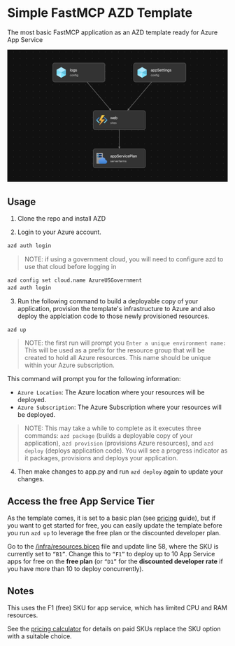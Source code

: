 
# Simple FastMCP AZD Template

The most basic FastMCP application as an AZD template ready for Azure App Service

![system diagram](diagram.png)

## Usage

1. Clone the repo and install AZD

2. Login to your Azure account.
```bash
azd auth login
```
> NOTE: if using a government cloud, you will need to configure azd to use that cloud before logging in
```bash
azd config set cloud.name AzureUSGovernment
azd auth login
```

3. Run the following command to build a deployable copy of your application, provision the template's infrastructure to Azure and also deploy the applciation code to those newly provisioned resources.

```bash
azd up
```
> NOTE: the first run will prompt you ```Enter a unique environment name:``` This will be used as a prefix for the resource group that will be created to hold all Azure resources. This name should be unique within your Azure subscription.

This command will prompt you for the following information:
- `Azure Location`: The Azure location where your resources will be deployed.
- `Azure Subscription`: The Azure Subscription where your resources will be deployed.

> NOTE: This may take a while to complete as it executes three commands: `azd package` (builds a deployable copy of your application), `azd provision` (provisions Azure resources), and `azd deploy` (deploys application code). You will see a progress indicator as it packages, provisions and deploys your application.

4. Then make changes to app.py and run `azd deploy` again to update your changes.

## Access the free App Service Tier

As the template comes, it is set to a basic plan (see [pricing](https://azure.microsoft.com/en-au/pricing/details/app-service/windows/#pricing) guide), but if you want to get started for free, you can easily update the template before you run `azd up` to leverage the free plan or the discounted developer plan. 

Go to the [/infra/resources.bicep](https://github.com/Azure-Samples/azd-simple-fastapi-appservice/blob/main/infra/resources.bicep) file and update line 58, where the SKU is currently set to `“B1”`. Change this to `“F1”` to deploy up to 10 App Service apps for free on the **free plan** (or `“D1”`  for the **discounted developer rate** if you have more than 10 to deploy concurrently).  

## Notes

This uses the F1 (free) SKU for app service, which has limited CPU and RAM resources.

See the [pricing calculator](https://azure.microsoft.com/en-au/pricing/calculator/) for details on paid SKUs replace the SKU option with a suitable choice.
